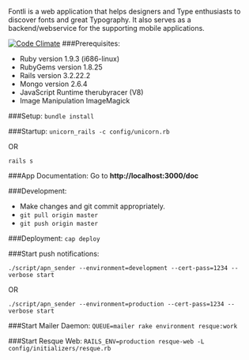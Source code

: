 Fontli is a web application that helps designers and Type enthusiasts to discover fonts and great Typography.
It also serves as a backend/webservice for the supporting mobile applications.

[![Code Climate](https://codeclimate.com/github/Imaginea/fontli/badges/gpa.svg)](https://codeclimate.com/github/Imaginea/fontli)
###Prerequisites:
- Ruby version         1.9.3 (i686-linux)
- RubyGems version     1.8.25
- Rails version        3.2.22.2
- Mongo version        2.6.4
- JavaScript Runtime   therubyracer (V8)
- Image Manipulation   ImageMagick

###Setup:
`bundle install`

###Startup:
`unicorn_rails -c config/unicorn.rb`

OR

`rails s`

###App Documentation:
Go to **http://localhost:3000/doc**

###Development:
- Make changes and git commit appropriately.
- `git pull origin master`
- `git push origin master`

###Deployment:
`cap deploy`

###Start push notifications:

`./script/apn_sender --environment=development --cert-pass=1234 --verbose start`

OR

`./script/apn_sender --environment=production --cert-pass=1234 --verbose start`

###Start Mailer Daemon:
`QUEUE=mailer rake environment resque:work`

###Start Resque Web:
`RAILS_ENV=production resque-web -L config/initializers/resque.rb`
